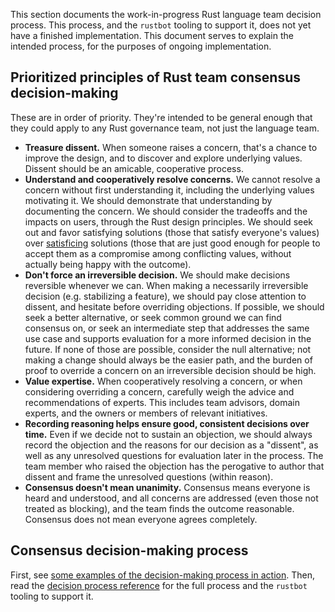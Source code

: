 This section documents the work-in-progress Rust language team decision
process. This process, and the `rustbot` tooling to support it, does not yet
have a finished implementation. This document serves to explain the intended
process, for the purposes of ongoing implementation.

## Prioritized principles of Rust team consensus decision-making

These are in order of priority. They're intended to be general enough that they
could apply to any Rust governance team, not just the language team.

- **Treasure dissent.** When someone raises a concern, that's a chance to
  improve the design, and to discover and explore underlying values. Dissent
  should be an amicable, cooperative process.
- **Understand and cooperatively resolve concerns.** We cannot resolve a
  concern without first understanding it, including the underlying values
  motivating it. We should demonstrate that understanding by documenting the
  concern. We should consider the tradeoffs and the impacts on users, through
  the Rust design principles. We should seek out and favor satisfying solutions
  (those that satisfy everyone's values) over
  [satisficing](https://en.wikipedia.org/wiki/Satisficing) solutions (those
  that are just good enough for people to accept them as a compromise among
  conflicting values, without actually being happy with the outcome).
- **Don't force an irreversible decision.** We should make decisions
  reversible whenever we can. When making a necessarily irreversible decision
  (e.g. stabilizing a feature), we should pay close attention to dissent, and
  hesitate before overriding objections. If possible, we should seek a better
  alternative, or seek common ground we can find consensus on, or seek an
  intermediate step that addresses the same use case and supports evaluation
  for a more informed decision in the future. If none of those are possible,
  consider the null alternative; not making a change should always be the
  easier path, and the burden of proof to override a concern on an irreversible
  decision should be high.
- **Value expertise.** When cooperatively resolving a concern, or when
  considering overriding a concern, carefully weigh the advice and
  recommendations of experts. This includes team advisors, domain experts, and
  the owners or members of relevant initiatives.
- **Recording reasoning helps ensure good, consistent decisions over time.**
  Even if we decide not to sustain an objection, we should always record the
  objection and the reasons for our decision as a "dissent", as well as any
  unresolved questions for evaluation later in the process. The team member who
  raised the objection has the perogative to author that dissent and frame the
  unresolved questions (within reason).
- **Consensus doesn't mean unanimity.** Consensus means everyone is heard and
  understood, and all concerns are addressed (even those not treated as
  blocking), and the team finds the outcome reasonable. Consensus does not mean
  everyone agrees completely.

## Consensus decision-making process

First, see [some examples of the decision-making process in
action](./decision_process/examples.md). Then, read the [decision process
reference](./decision_process/reference.md) for the full process and the
`rustbot` tooling to support it.
